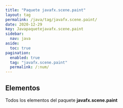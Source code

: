 ```yaml
---
title: "Paquete javafx.scene.paint"
layout: tag
permalink: /java/tag/javafx.scene.paint/
date: 2020-12-29
key: Javapaquetejavafx.scene.paint
sidebar: 
  nav: java
aside: 
  toc: true
pagination: 
  enabled: true
  tag: "javafx.scene.paint"
  permalink: /:num/
---
```


<h2>Elementos</h2>
Todos los elementos del paquete <strong>javafx.scene.paint</strong>
